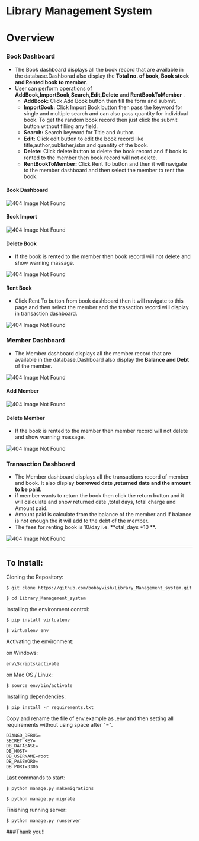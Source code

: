 # Library Management System


# Overview

### Book Dashboard
* The Book dashboard displays all the book record that are available in the database.Dashborad also display the **Total no. of book, Book stock and Rented book to member**.
* User can perform operations of **AddBook,ImportBook,Search,Edit,Delete** and **RentBookToMember** .
    * **AddBook:** Click Add Book button then fill the form and submit. 
    * **ImportBook:** Click Import Book button then pass the keyword for single and multiple search and can also pass quantity for individual book. To get the random book record then just click the submit button without filling any field.
    * **Search:** Search keyword for Title and Author.
    * **Edit:** Click edit button to edit the book record like title,author,publisher,isbn and quantity of the book.
    * **Delete:** Click delete button to delete the book record and if book is rented to the member then book record will not delete.
    * **RentBookToMember:** Click Rent To button and then it will navigate to the member dashboard and then select the member to rent the book.

#### Book Dashboard
![404 Image Not Found](https://github.com/bobbyvish/Library_Management_system/blob/master/images/Book.png)

#### Book Import
![404 Image Not Found](https://github.com/bobbyvish/Library_Management_system/blob/master/images/BookImport.png)

#### Delete Book
* If the book is rented to the member then book record will not delete and show warning massage.

![404 Image Not Found](https://github.com/bobbyvish/Library_Management_system/blob/master/images/BookDelete.png)

#### Rent Book
* Click Rent To button from book dashboard then it will navigate to this page and then select the member and the trasaction record will display in transaction dashboard.

![404 Image Not Found](https://github.com/bobbyvish/Library_Management_system/blob/master/images/BookRentto.png)

### Member Dashboard
* The Member dashboard displays all the member record that are available in the database.Dashboard also display the **Balance and Debt** of the member.

![404 Image Not Found](https://github.com/bobbyvish/Library_Management_system/blob/master/images/Member.png)

#### Add Member
![404 Image Not Found](https://github.com/bobbyvish/Library_Management_system/blob/master/images/MemberAdd.png)

#### Delete Member
* If the book is rented to the member then member record will not delete and show warning massage.

![404 Image Not Found](https://github.com/bobbyvish/Library_Management_system/blob/master/images/MemberDelete.png)

### Transaction Dashboard
* The Member dashboard displays all the transactions record of member and book. It also display  **borrowed date ,returned date and the amount to be paid**.
* if member wants to return the book then click the return button and it will calculate and show returned date ,total days, total charge and Amount paid. 
* Amount paid is calculate from the balance of the member and if balance is not enough the it will add to the debt of the member.
* The fees for renting book is 10/day i.e.  **otal_days *10 **.

![404 Image Not Found](https://github.com/bobbyvish/Library_Management_system/blob/master/images/Transactions.png)

---

## To Install:

Cloning the Repository:

```
$ git clone https://github.com/bobbyvish/Library_Management_system.git

$ cd Library_Management_system 

```

Installing the environment control:

```
$ pip install virtualenv

$ virtualenv env

```

Activating the environment:

on Windows:
```
env\Scripts\activate

```
on Mac OS / Linux:
```
$ source env/bin/activate

```

Installing dependencies:

```
$ pip install -r requirements.txt

```

Copy and rename the file of env.example as .env and then setting all requirements without using space after "=".

```
DJANGO_DEBUG=
SECRET_KEY=
DB_DATABASE=
DB_HOST=
DB_USERNAME=root
DB_PASSWORD=
DB_PORT=3306

```

Last commands to start:

```
$ python manage.py makemigrations

$ python manage.py migrate

```

Finishing running server:

```
$ python manage.py runserver

```
###Thank you!!
